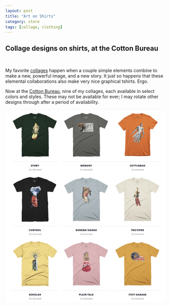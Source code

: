 ```yaml
---
layout: post
title: "Art on Shirts"
category: store
tags: [collage, clothing]
---
```


## Collage designs on shirts, at the Cotton Bureau

&nbsp; <br />

My favorite [collages](20140223/collected-collages) happen when a couple simple elements combine to make a new, powerful image, and a new story. It just so happens that these elemental collaborations also make very nice graphical tshirts. Ergo. 

Now at the [Cotton Bureau](https://cottonbureau.com/people/maddalena-collage), nine of my collages, each available in select colors and styles. These may not be available for ever; I may rotate other designs through after a period of availability. 

[![tshirt store at Cotton Bureau](assets/store.jpg)](https://cottonbureau.com/people/maddalena-collage)
